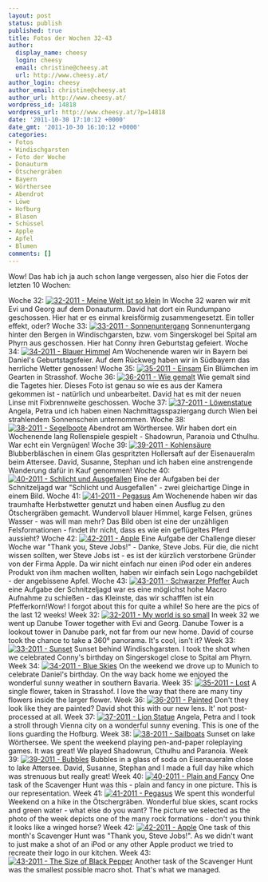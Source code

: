 ```yaml
---
layout: post
status: publish
published: true
title: Fotos der Wochen 32-43
author:
  display_name: cheesy
  login: cheesy
  email: christine@cheesy.at
  url: http://www.cheesy.at/
author_login: cheesy
author_email: christine@cheesy.at
author_url: http://www.cheesy.at/
wordpress_id: 14818
wordpress_url: http://www.cheesy.at/?p=14818
date: '2011-10-30 17:10:12 +0000'
date_gmt: '2011-10-30 16:10:12 +0000'
categories:
- Fotos
- Windischgarsten
- Foto der Woche
- Donauturm
- Ötschergräben
- Bayern
- Wörthersee
- Abendrot
- Löwe
- Hofburg
- Blasen
- Schüssel
- Apple
- Apfel
- Blumen
comments: []
---
```

<!--:de-->Wow! Das hab ich ja auch schon lange vergessen, also hier die Fotos der letzten 10 Wochen:
Woche 32:
[![](http://www.cheesy.at/wp-content/uploads/Photo-of-the-Week-32-2011-My-World-is-so-Small-300x300.jpg "32-2011 - Meine Welt ist so klein")](http://www.cheesy.at/wp-content/uploads/Photo-of-the-Week-32-2011-My-World-is-so-Small.jpg)
In Woche 32 waren wir mit Evi und Georg auf dem Donauturm. David hat dort ein Rundumpano geschossen. Hier hat er es einmal kreisförmig zusammengesetzt. Ein toller effekt, oder?
Woche 33:
[![](http://www.cheesy.at/wp-content/uploads/Photo-of-the-Week-33-2011-Sunset-300x200.jpg "33-2011 - Sonnenuntergang")](http://www.cheesy.at/wp-content/uploads/Photo-of-the-Week-33-2011-Sunset.jpg)
Sonnenuntergang hinter den Bergen in Windischgarsten, bzw. vom Singerskogel bei Spital am Phyrn aus geschossen. Hier hat Conny ihren Geburtstag gefeiert.
Woche 34:
[![](http://www.cheesy.at/wp-content/uploads/Photo-of-the-Week-34-2011-Blue-Skies-300x225.jpg "34-2011 - Blauer Himmel")](http://www.cheesy.at/wp-content/uploads/Photo-of-the-Week-34-2011-Blue-Skies.jpg/)
Am Wochenende waren wir in Bayern bei Daniel's Geburtstagsfeier. Auf dem Rückweg haben wir in Südbayern das herrliche Wetter genossen!
Woche 35:
[![](http://www.cheesy.at/wp-content/uploads/Photo-of-the-Week-35-2011-Lost-300x200.jpg "35-2011 - Einsam")](http://www.cheesy.at/wp-content/uploads/Photo-of-the-Week-35-2011-Lost.jpg)
Ein Blümchen im Gearten in Strasshof.
Woche 36:
[![](http://www.cheesy.at/wp-content/uploads/Photo-of-the-Week-36-2011-Painted-300x200.jpg "36-2011 - Wie gemalt")](http://www.cheesy.at/wp-content/uploads/Photo-of-the-Week-36-2011-Painted.jpg)
Wie gemalt sind die Tagetes hier. Dieses Foto ist genau so wie es aus der Kamera gekommen ist - natürlich und unbearbeitet. David hat es mit der neuen Linse mit Fixbrennweite geschossen.
Woche 37:
[![](http://www.cheesy.at/wp-content/uploads/Photo-of-the-Week-37-2011-Lion-Statue-225x300.jpg "37-2011 - Löwenstatue")](http://www.cheesy.at/wp-content/uploads/Photo-of-the-Week-37-2011-Lion-Statue.jpg)
Angela, Petra und ich haben einen Nachmittagsspaziergang durch Wien bei strahlendem Sonnenschein unternommen.
Woche 38:
[![](http://www.cheesy.at/wp-content/uploads/Photo-of-the-Week-38-2011-Sailboats-300x179.jpg "38-2011 - Segelboote")](http://www.cheesy.at/wp-content/uploads/Photo-of-the-Week-38-2011-Sailboats.jpg)
Abendrot am Wörthersee. Wir haben dort ein Wochenende lang Rollenspiele gespielt - Shadowrun, Paranoia und Cthulhu. War echt ein Vergnügen!
Woche 39:
[![](http://www.cheesy.at/wp-content/uploads/Photo-of-the-Week-39-2011-Bubbles-225x300.jpg "39-2011 - Kohlensäure")](http://www.cheesy.at/wp-content/uploads/Photo-of-the-Week-39-2011-Bubbles.jpg)
Blubberbläschen in einem Glas gespritzten Hollersaft auf der Eisenaueralm beim Attersee. David, Susanne, Stephan und ich haben eine anstrengende Wanderung dafür in Kauf genommen!
Woche 40:
[![](http://www.cheesy.at/wp-content/uploads/40-2011-Schlicht-und-Ausgefallen-300x200.jpg "40-2011 - Schlicht und Ausgefallen")](http://www.cheesy.at/wp-content/uploads/40-2011-Schlicht-und-Ausgefallen.jpg)
Eine der Aufgaben bei der Schnitzeljagd war "Schlicht und Ausgefallen" - zwei gleichartige Dinge in einem Bild.
Woche 41:
[![](http://www.cheesy.at/wp-content/uploads/Photo-of-the-Week-41-2011-Pegasus-225x300.jpg "41-2011 - Pegasus")](http://www.cheesy.at/wp-content/uploads/Photo-of-the-Week-41-2011-Pegasus.jpg)
Am Wochenende haben wir das traumhafte Herbstwetter genutzt und haben einen Ausflug zu den Ötschergräben gemacht. Wundervoll blauer Himmel, karge Felsen, grünes Wasser - was will man mehr? Das Bild oben ist eine der unzähligen Felsformationen - findet ihr nicht, dass es wie ein geflügeltes Pferd aussieht?
Woche 42:
[![](http://www.cheesy.at/wp-content/uploads/Photo-of-the-Week-42-2011-Thank-you-Steve-Jobs-300x200.jpg "42-2011 - Apple")](http://www.cheesy.at/wp-content/uploads/Photo-of-the-Week-42-2011-Thank-you-Steve-Jobs.jpg)
Eine Aufgabe der Challenge dieser Woche war "Thank you, Steve Jobs!" - Danke, Steve Jobs. Für die, die nicht wissen sollten, wer Steve Jobs ist - es ist der kürzlich verstorbene Gründer von der Firma Apple. Da wir nicht einfach nur einen iPod oder ein anderes Produkt von ihm machen wollten, haben wir einfach sein Logo nachgebildet - der angebissene Apfel.
Woche 43:
[![](http://www.cheesy.at/wp-content/uploads/01-The-Size-of-Black-Pepper-300x200.jpg "43-2011 - Schwarzer Pfeffer")](http://www.cheesy.at/wp-content/uploads/01-The-Size-of-Black-Pepper.jpg)
Auch eine Aufgabe der Schnitzeljagd war es eine möglichst hohe Macro Aufnahme zu schießen - das Kleinste, das wir schafffen ist ein Pfefferkorn!<!--:--><!--:en-->Wow! I forgot about this for quite a while! So here are the pics of the last 12 weeks!
Week 32:
[![](http://www.cheesy.at/wp-content/uploads/Photo-of-the-Week-32-2011-My-World-is-so-Small-300x300.jpg "32-2011 - My world is so small")](http://www.cheesy.at/wp-content/uploads/Photo-of-the-Week-32-2011-My-World-is-so-Small.jpg)
In week 32 we went up Danube Tower together with Evi and Georg. Danube Tower is a lookout tower in Danube park, not far from our new home. David of course took the chance to take a 360° panorama. It's cool, isn't it?
Week 33:
[![](http://www.cheesy.at/wp-content/uploads/Photo-of-the-Week-33-2011-Sunset-300x200.jpg "33-2011 - Sunset")](http://www.cheesy.at/wp-content/uploads/Photo-of-the-Week-33-2011-Sunset.jpg)
Sunset behind Windischgarsten. I took the shot when we celebrated Conny's birthday on Singerskogel close to Spital am Phyrn.
Week 34:
[![](http://www.cheesy.at/wp-content/uploads/Photo-of-the-Week-34-2011-Blue-Skies-300x225.jpg "34-2011 - Blue Skies")](http://www.cheesy.at/wp-content/uploads/Photo-of-the-Week-34-2011-Blue-Skies.jpg/)
On the weekend we drove up to Munich to celebrate Daniel's birthday. On the way back home we enjoyed the wonderful sunny weather in southern Bavaria.
Week 35:
[![](http://www.cheesy.at/wp-content/uploads/Photo-of-the-Week-35-2011-Lost-300x200.jpg "35-2011 - Lost")](http://www.cheesy.at/wp-content/uploads/Photo-of-the-Week-35-2011-Lost.jpg)
A single flower, taken in Strasshof. I love the way that there are many tiny flowers inside the larger flower.
Week 36:
[![](http://www.cheesy.at/wp-content/uploads/Photo-of-the-Week-36-2011-Painted-300x200.jpg "36-2011 - Painted")](http://www.cheesy.at/wp-content/uploads/Photo-of-the-Week-36-2011-Painted.jpg)
Don't they look like they are painted? David shot this with our new lens. It' not post-processed at all.
Week 37:
[![](http://www.cheesy.at/wp-content/uploads/Photo-of-the-Week-37-2011-Lion-Statue-225x300.jpg "37-2011 - Lion Statue")](http://www.cheesy.at/fotos/spiele/projekt365-und-andere-projekte/fotos-der-woche-2011/photo-of-the-week-37-2011-lion-statue/)
Angela, Petra and I took a stroll through Vienna city on a wonderful sunny evening. This is one of the lions guarding the Hofburg.
Week 38:
[![](http://www.cheesy.at/wp-content/uploads/Photo-of-the-Week-38-2011-Sailboats-300x179.jpg "38-2011 - Sailboats")](http://www.cheesy.at/wp-content/uploads/Photo-of-the-Week-38-2011-Sailboats.jpg)
Sunset on lake Wörthersee. We spent the weekend playing pen-and-paper roleplaying games. It was great! We played Shadowrun, Cthulhu and Paranoia.
Week 39:
[![](http://www.cheesy.at/wp-content/uploads/Photo-of-the-Week-39-2011-Bubbles-225x300.jpg "39-2011 - Bubbles")](http://www.cheesy.at/wp-content/uploads/Photo-of-the-Week-39-2011-Bubbles.jpg)
Bubbles in a glass of soda on Eisenaueralm close to lake Attersee. David, Susanne, Stephan and I made a full day hike which was strenuous but really great!
Week 40:
[![](http://www.cheesy.at/wp-content/uploads/40-2011-Schlicht-und-Ausgefallen-300x200.jpg "40-2011 - Plain and Fancy")](http://www.cheesy.at/wp-content/uploads/40-2011-Schlicht-und-Ausgefallen.jpg)
One task of the Scavenger Hunt was this - plain and fancy in one picture. This is our representation.
Week 41:
[![](http://www.cheesy.at/wp-content/uploads/Photo-of-the-Week-41-2011-Pegasus-225x300.jpg "41-2011 - Pegasus")](http://www.cheesy.at/wp-content/uploads/Photo-of-the-Week-41-2011-Pegasus.jpg)
We spent this wonderful Weekend on a hike in the Ötschergräben. Wonderful blue skies, scant rocks and green water - what else do you want? The picture we selected as the photo of the week depicts one of the many rock formations - don't you think it looks like a winged horse?
Week 42:
[![](http://www.cheesy.at/wp-content/uploads/Photo-of-the-Week-42-2011-Thank-you-Steve-Jobs-300x200.jpg "42-2011 - Apple")](http://www.cheesy.at/wp-content/uploads/Photo-of-the-Week-42-2011-Thank-you-Steve-Jobs.jpg)
One task of this month's Scavenger Hunt was "Thank you, Steve Jobs!". As we didn't want to just make a shot of an iPod or any other Apple product we tried to recreate their logo in our kitchen.
Week 43:
[![](http://www.cheesy.at/wp-content/uploads/01-The-Size-of-Black-Pepper-300x200.jpg "43-2011 - The Size of Black Pepper")](http://www.cheesy.at/wp-content/uploads/01-The-Size-of-Black-Pepper.jpg)
Another task of the Scavenger Hunt was the smallest possible macro shot. That's what we managed.<!--:-->
